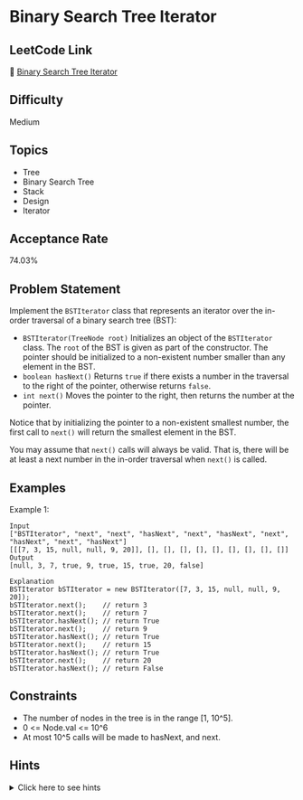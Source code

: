 # Binary Search Tree Iterator

## LeetCode Link
🔗 [Binary Search Tree Iterator](https://leetcode.com/problems/binary-search-tree-iterator)

## Difficulty
Medium

## Topics
- Tree
- Binary Search Tree
- Stack
- Design
- Iterator

## Acceptance Rate
74.03%

## Problem Statement
Implement the `BSTIterator` class that represents an iterator over the in-order traversal of a binary search tree (BST):

- `BSTIterator(TreeNode root)` Initializes an object of the `BSTIterator` class. The `root` of the BST is given as part of the constructor. The pointer should be initialized to a non-existent number smaller than any element in the BST.
- `boolean hasNext()` Returns `true` if there exists a number in the traversal to the right of the pointer, otherwise returns `false`.
- `int next()` Moves the pointer to the right, then returns the number at the pointer.

Notice that by initializing the pointer to a non-existent smallest number, the first call to `next()` will return the smallest element in the BST.

You may assume that `next()` calls will always be valid. That is, there will be at least a next number in the in-order traversal when `next()` is called.

## Examples
Example 1:
```
Input
["BSTIterator", "next", "next", "hasNext", "next", "hasNext", "next", "hasNext", "next", "hasNext"]
[[[7, 3, 15, null, null, 9, 20]], [], [], [], [], [], [], [], [], []]
Output
[null, 3, 7, true, 9, true, 15, true, 20, false]

Explanation
BSTIterator bSTIterator = new BSTIterator([7, 3, 15, null, null, 9, 20]);
bSTIterator.next();    // return 3
bSTIterator.next();    // return 7
bSTIterator.hasNext(); // return True
bSTIterator.next();    // return 9
bSTIterator.hasNext(); // return True
bSTIterator.next();    // return 15
bSTIterator.hasNext(); // return True
bSTIterator.next();    // return 20
bSTIterator.hasNext(); // return False
```

## Constraints
- The number of nodes in the tree is in the range [1, 10^5].
- 0 <= Node.val <= 10^6
- At most 10^5 calls will be made to hasNext, and next.

## Hints
<details>
<summary>Click here to see hints</summary>

1. Think about how you would implement an iterator over a BST.
2. The iterator should support two operations: hasNext() and next().
3. Think about what data structure you can use to maintain the order of elements.
4. Could you implement hasNext() and next() in O(1) time complexity?

</details>
